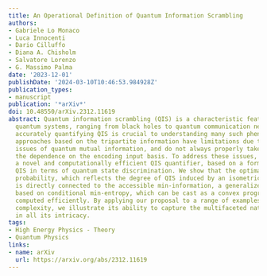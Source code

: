 ```yaml
---
title: An Operational Definition of Quantum Information Scrambling
authors:
- Gabriele Lo Monaco
- Luca Innocenti
- Dario Cilluffo
- Diana A. Chisholm
- Salvatore Lorenzo
- G. Massimo Palma
date: '2023-12-01'
publishDate: '2024-03-10T10:46:53.984928Z'
publication_types:
- manuscript
publication: '*arXiv*'
doi: 10.48550/arXiv.2312.11619
abstract: Quantum information scrambling (QIS) is a characteristic feature of several
  quantum systems, ranging from black holes to quantum communication networks. While
  accurately quantifying QIS is crucial to understanding many such phenomena, common
  approaches based on the tripartite information have limitations due to the accessibility
  issues of quantum mutual information, and do not always properly take into consideration
  the dependence on the encoding input basis. To address these issues, we propose
  a novel and computationally efficient QIS quantifier, based on a formulation of
  QIS in terms of quantum state discrimination. We show that the optimal guessing
  probability, which reflects the degree of QIS induced by an isometric quantum evolution,
  is directly connected to the accessible min-information, a generalized channel capacity
  based on conditional min-entropy, which can be cast as a convex program and thus
  computed efficiently. By applying our proposal to a range of examples with increasing
  complexity, we illustrate its ability to capture the multifaceted nature of QIS
  in all its intricacy.
tags:
- High Energy Physics - Theory
- Quantum Physics
links:
- name: arXiv
  url: https://arxiv.org/abs/2312.11619
---
```

